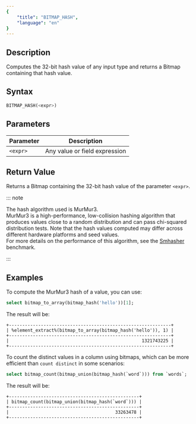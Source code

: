 ```yaml
---
{
    "title": "BITMAP_HASH",
    "language": "en"
}
---
```


## Description

Computes the 32-bit hash value of any input type and returns a Bitmap containing that hash value.

## Syntax

```sql
BITMAP_HASH(<expr>)
```

## Parameters

| Parameter | Description           |
|-----------|-----------------------|
| `<expr>`  | Any value or field expression |

## Return Value

Returns a Bitmap containing the 32-bit hash value of the parameter `<expr>`.

::: note

The hash algorithm used is MurMur3.  
MurMur3 is a high-performance, low-collision hashing algorithm that produces values close to a random distribution and can pass chi-squared distribution tests. Note that the hash values computed may differ across different hardware platforms and seed values.  
For more details on the performance of this algorithm, see the [Smhasher](http://rurban.github.io/smhasher/) benchmark.

:::

## Examples

To compute the MurMur3 hash of a value, you can use:

```sql
select bitmap_to_array(bitmap_hash('hello'))[1];
```

The result will be:

```text
+-------------------------------------------------------------+
| %element_extract%(bitmap_to_array(bitmap_hash('hello')), 1) |
+-------------------------------------------------------------+
|                                                  1321743225 |
+-------------------------------------------------------------+
```

To count the distinct values in a column using bitmaps, which can be more efficient than `count distinct` in some scenarios:

```sql
select bitmap_count(bitmap_union(bitmap_hash(`word`))) from `words`;
```

The result will be:

```text
+-------------------------------------------------+
| bitmap_count(bitmap_union(bitmap_hash(`word`))) |
+-------------------------------------------------+
|                                        33263478 |
+-------------------------------------------------+
```
